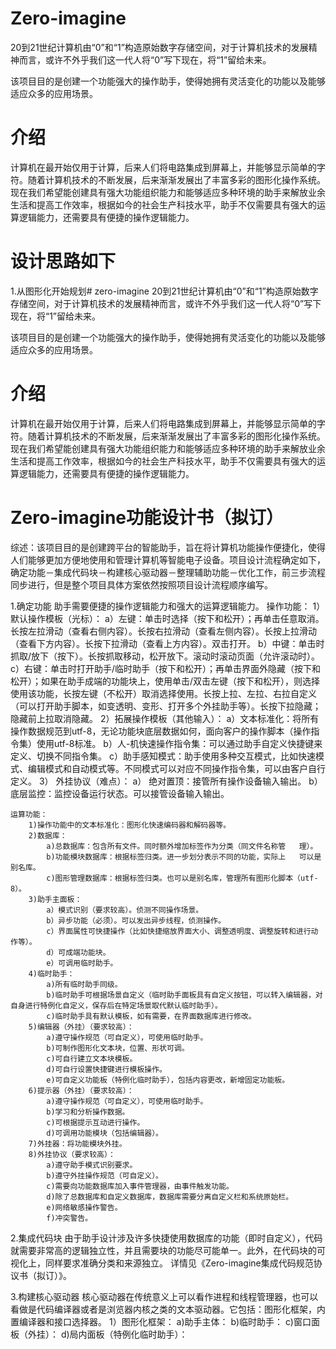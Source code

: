 # Zero-imagine
20到21世纪计算机由“0”和“1”构造原始数字存储空间，对于计算机技术的发展精神而言，或许不外乎我们这一代人将“0”写下现在，将“1”留给未来。

该项目目的是创建一个功能强大的操作助手，使得她拥有灵活变化的功能以及能够适应众多的应用场景。

# 介绍
计算机在最开始仅用于计算，后来人们将电路集成到屏幕上，并能够显示简单的字符。随着计算机技术的不断发展，后来渐渐发展出了丰富多彩的图形化操作系统。现在我们希望能创建具有强大功能组织能力和能够适应多种环境的助手来解放业余生活和提高工作效率，根据如今的社会生产科技水平，助手不仅需要具有强大的运算逻辑能力，还需要具有便捷的操作逻辑能力。

# 设计思路如下
1.从图形化开始规划# zero-imagine
20到21世纪计算机由“0”和“1”构造原始数字存储空间，对于计算机技术的发展精神而言，或许不外乎我们这一代人将“0”写下现在，将“1”留给未来。

该项目目的是创建一个功能强大的操作助手，使得她拥有灵活变化的功能以及能够适应众多的应用场景。

# 介绍
计算机在最开始仅用于计算，后来人们将电路集成到屏幕上，并能够显示简单的字符。随着计算机技术的不断发展，后来渐渐发展出了丰富多彩的图形化操作系统。现在我们希望能创建具有强大功能组织能力和能够适应多种环境的助手来解放业余生活和提高工作效率，根据如今的社会生产科技水平，助手不仅需要具有强大的运算逻辑能力，还需要具有便捷的操作逻辑能力。


# Zero-imagine功能设计书（拟订）


综述：该项目目的是创建跨平台的智能助手，旨在将计算机功能操作便捷化，使得人们能够更加方便地使用和管理计算机等智能电子设备。项目设计流程确定如下，确定功能－集成代码块－构建核心驱动器－整理辅助功能－优化工作，前三步流程同步进行，但是整个项目具体方案依然按照项目设计流程顺序编写。

1.确定功能
    助手需要便捷的操作逻辑能力和强大的运算逻辑能力。
    操作功能：
        1）默认操作模板（光标）：
            a）左键：单击时选择（按下和松开）；再单击任意取消。长按左拉滑动（查看右侧内容）。长按右拉滑动（查看左侧内容）。长按上拉滑动（查看下方内容）。长按下拉滑动（查看上方内容）。双击打开。
            b）中键：单击时抓取/放下（按下）。长按抓取移动，松开放下。滚动时滚动页面（允许滚动时）。
            c）右键：单击时打开助手/临时助手（按下和松开）；再单击界面外隐藏（按下和松开）；如果在助手成端的功能块上，使用单击/双击左键（按下和松开），则选择使用该功能，长按左键（不松开）取消选择使用。长按上拉、左拉、右拉自定义（可以打开助手脚本，如变透明、变形、打开多个外挂助手等）。长按下拉隐藏；隐藏前上拉取消隐藏。
        2）拓展操作模板（其他输入）：
            a）文本标准化：将所有操作数据规范到utf-8，无论功能块底层数据如何，面向客户的操作脚本（操作指令集）使用utf-8标准。
            b）人-机快速操作指令集：可以通过助手自定义快捷键来定义、切换不同指令集。
            c）助手感知模式：助手使用多种交互模式，比如快速模式、编辑模式和自动模式等。不同模式可以对应不同操作指令集，可以由客户自行定义。
		3） 外挂协议（难点）：
			a） 绝对置顶：接管所有操作设备输入输出。
			b） 底层监控：监控设备运行状态。可以接管设备输入输出。

	运算功能：
        1)操作功能中的文本标准化：图形化快速编码器和解码器等。
        2)数据库：
            a)总数据库：包含所有文件。同时额外增加标签作为分类（同文件名称管	理）。
            b)功能模块数据库：根据标签归类。进一步划分表示不同的功能，实际上	可以是别名库。
            c)图形管理数据库：根据标签归类。也可以是别名库，管理所有图形化脚本（utf-8）。
        3)助手主面板：
            a）模式识别（要求较高）。侦测不同操作场景。
            b）异步功能（必须）。可以发出异步线程，侦测操作。
            c）界面属性可快捷操作（比如快捷缩放界面大小、调整透明度、调整旋转和进行动作等）。
            d）可成端功能块。
            e）可调用临时助手。
        4)临时助手：
            a)所有临时助手同级。
            b)临时助手可根据场景自定义（临时助手面板具有自定义按钮，可以转入编辑器，对自身进行特例化自定义，保存后在特定场景取代默认临时助手）。
            c)临时助手具有默认模板，如有需要，在界面数据库进行修改。
        5)编辑器（外挂）（要求较高）：
            a)遵守操作规范（可自定义），可使用临时助手。
            b)可制作图形化文本块，位置、形状可调。
            c)可自行建立文本块模板。
            d)可自行设置快捷键进行模板操作。
            e)可自定义功能板（特例化临时助手），包括内容更改，新增固定功能板。
        6)提示器（外挂）（要求较高）：
            a)遵守操作规范（可自定义），可使用临时助手。
            b)学习和分析操作数据。
            c)可根据提示互动进行操作。
            d)可调用功能模块（包括编辑器）。
        7)外挂器：将功能模块外挂。
        8)外挂协议（要求较高）：
            a)遵守助手模式识别要求。
            b)遵守外挂操作规范（可自定义）。
            c)需要向功能数据库加入事件管理器，由事件触发功能。
            d)除了总数据库和自定义数据库，数据库需要分离自定义栏和系统原始栏。
            e)网络敏感操作警告。
            f)冲突警告。

2.集成代码块
    由于助手设计涉及许多快捷使用数据库的功能（即时自定义），代码就需要非常高的逻辑独立性，并且需要块的功能尽可能单一。此外，在代码块的可视化上，同样要求准确分类和来源独立。
详情见《Zero-imagine集成代码规范协议书（拟订）》。

3.构建核心驱动器
    核心驱动器在传统意义上可以看作进程和线程管理器，也可以看做是代码编译器或者是浏览器内核之类的文本驱动器。它包括：图形化框架，内置编译器和接口选择器。
        1）图形化框架：
            a)助手主体：
            b)临时助手：
            c)窗口面板（外挂）：
            d)局内面板（特例化临时助手）：
